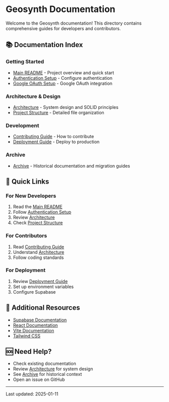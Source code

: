 # Geosynth Documentation

Welcome to the Geosynth documentation! This directory contains comprehensive guides for developers and contributors.

## 📚 Documentation Index

### Getting Started
- [Main README](../README.md) - Project overview and quick start
- [Authentication Setup](./AUTH_SETUP.md) - Configure authentication
- [Google OAuth Setup](./GOOGLE_AUTH_SETUP.md) - Google OAuth integration

### Architecture & Design
- [Architecture](./ARCHITECTURE.md) - System design and SOLID principles
- [Project Structure](./PROJECT_STRUCTURE.md) - Detailed file organization

### Development
- [Contributing Guide](./CONTRIBUTING.md) - How to contribute
- [Deployment Guide](./DEPLOYMENT.md) - Deploy to production

### Archive
- [Archive](./archive/) - Historical documentation and migration guides

## 🚀 Quick Links

### For New Developers
1. Read the [Main README](../README.md)
2. Follow [Authentication Setup](./AUTH_SETUP.md)
3. Review [Architecture](./ARCHITECTURE.md)
4. Check [Project Structure](./PROJECT_STRUCTURE.md)

### For Contributors
1. Read [Contributing Guide](./CONTRIBUTING.md)
2. Understand [Architecture](./ARCHITECTURE.md)
3. Follow coding standards

### For Deployment
1. Review [Deployment Guide](./DEPLOYMENT.md)
2. Set up environment variables
3. Configure Supabase

## 📖 Additional Resources

- [Supabase Documentation](https://supabase.com/docs)
- [React Documentation](https://react.dev)
- [Vite Documentation](https://vitejs.dev)
- [Tailwind CSS](https://tailwindcss.com/docs)

## 🆘 Need Help?

- Check existing documentation
- Review [Architecture](./ARCHITECTURE.md) for system design
- See [Archive](./archive/) for historical context
- Open an issue on GitHub

---

Last updated: 2025-01-11
